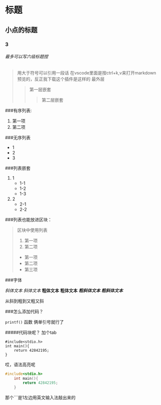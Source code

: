 # 标题
## 小点的标题
### 3
###### 最多可以写六级标题捏

> 用大于符号可以引用一段话
>在vscode里面是按ctrl+k,v来打开markdown预览的，反正我下载这个插件是这样的
> 最外层
> > 第一层嵌套
> > > 第二层嵌套

###有序列表:
1. 第一项
2. 第二项

###无序列表
* 1
* 2
* 3

###列表嵌套
1.  1
    * 1-1
    * 1-2
    * 1-3
2.  2
    * 2-1
    * 2-2

###列表也能放进区块：
> 区块中使用列表
> 1. 第一项
> 2. 第二项
> + 第一项
> + 第二项
> + 第三项

###字体

*斜体文本*
_斜体文本_
**粗体文本**
__粗体文本__
***粗斜体文本***
___粗斜体文本___

从斜到粗到又粗又斜

###怎么添加代码？

`printf()` 函数
俩单引号就行了

#####代码块呢？
加个tab

    #include<stdio.h>
    int main(){
        return 42842195;
    }

哎，语法高亮呢

```c
#include<stdio.h>
    int main(){
        return 42842195;
    }
```
那个```是1左边用英文输入法敲出来的
